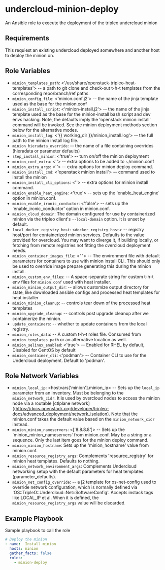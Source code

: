 undercloud-minion-deploy
==========================================

An Ansible role to execute the deployment of the tripleo undercloud minion

Requirements
------------

This requiest an existing undercloud deployed somewhere and another host
to deploy the minion on.

Role Variables
--------------

- `minion_templates_path`: <'/usr/share/openstack-tripleo-heat-templates'> --
a path to git clone and check-out t-h-t templates from the corresponding repo/branch/ref paths.
- `minion_config_file`: <'minion.conf.j2'> -- the name of the jinja template
used as the base for the minion.conf
- `minion_install_script`: <'minion-install.j2'> -- the name of the jinja template
used as the base for the minion-install bash script and dev envs hacking. Note, the
defaults imply the 'openstack minion install' command will be invoked. See the minion
deployment methods section below for the alternative modes.
- `minion_install_log`: <'{{ working_dir }}/minion_install.log'> -- the full path
to the minion install log file.
- `minion_hieradata_override`: <null> -- the name of a file containing overrides (hieradata or parameter defaults)
- `step_install_minion`: <'true'> -- turn on/off the minion deployment
- `minion_conf_extra`: <''> -- extra options to be added to ~/minion.conf
- `minion_extra_args`: <''> -- extra options for minion deploy command.
- `minion_install_cmd`: <'openstack minion install'> -- command used to install the minion
- `minion_install_cli_options`: <''> -- extra options for minion install command.
- `minion_enable_heat_engine`: <'true'> -- sets up the 'enable_heat_engine' option
  in minion.conf.
- `minion_enable_ironic_conductor`: <'false'> -- sets up the 'enable_ironic_conductor'
  option in minion.conf.
- `minion_cloud_domain`: The domain configured for use by containerized
  minion via the tripleo client's `--local-domain` option. It is unset by default.
- `local_docker_registry_host`: <`docker_registry_host`> -- registry host/port
  for containerized minion services. Defaults to the value provided for overcloud.
  You may want to diverge it, if building locally, or fetching from remote registries
  not fitting the overcloud deployment needs.
- `minion_container_images_file`: <""> --
  The environment file with default parameters for containers to use with
  minion install CLI. This should only be used to override image prepare
  generating this during the minion install.
- `minion_custom_env_files`: <null> --
  A space-separate string for custom t-h-t env files for `minion.conf` used with heat installer.
- `minion_minion_output_dir`: <null> -- allows customize output directory for state, like
  downloaded ansible configs and processed heat templates for heat installer
- `minion_minion_cleanup`: <null> -- controls tear down of the processed heat templates
- `minion_upgrade_cleanup`: <null> -- controls post upgrade cleanup after we containerize the minion.
- `update_containers`: <false> -- whether to update containers from the local registry.
- `minion_roles_data`: <null> -- A custom t-h-t roles file. Consumed from ``minion_templates_path``
  or an alternative location as well.
- `minion_selinux_enabled`: <'true'> -- Enabled for RHEL by default, Disabled for CentOS by default
- `minion_container_cli`: <'podman'> -- Container CLI to use for the Undercloud deployment. Default to 'podman'.

Role Network Variables
----------------------
- `minion_local_ip`: <hostvars['minion'].minion_ip> -- Sets up the `local_ip`
parameter from an inventory. Must be belonging to the `minion_network_cidr`. It is used
by overcloud nodes to access the minion node via a routable
[ctlplane network]((https://docs.openstack.org/developer/tripleo-docs/advanced_deployment/network_isolation).
Note that the minion.conf takes the default value based on the `minion_network_cidr`
instead.
- `minion_minion_nameservers`: <['8.8.8.8']> -- Sets up the 'minion_minion_nameservers'
from minion.conf. May be a string or a sequence. Only the last item goes for
the minion deploy command.
- `minion_minion_hostname`: Sets up the 'minion_hostname' value from minion.conf.
- `minion_resource_registry_args`: Complements 'resource_registry' for minion
  heat templates. Defaults to nothing.
- `minion_network_environment_args`: Complements Undercloud networking
  setup with the default parameters for heat templates (parameter_defaults).
- `minion_net_config_override`: <null> -- a j2 template for os-net-config
  used to override network configuration, which is normally defined via
  'OS::TripleO::Undercloud::Net::SoftwareConfig'. Accepts instack tags like LOCAL_IP et al.
  When it is defined, the ``minion_resource_registry_args`` value will be discarded.

Example Playbook
----------------

Sample playbook to call the role

```yaml
# Deploy the minion
- name:  Install minion
  hosts: minion
  gather_facts: false
  roles:
    - minion-deploy
```
